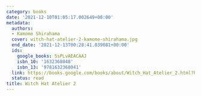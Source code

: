 ```yaml
---
category: books
date: '2021-12-10T01:05:17.002649+00:00'
metadata:
  authors:
  - Kamome Shirahama
  cover: witch-hat-atelier-2-kamome-shirahama.jpg
  end_date: '2021-12-13T00:28:41.039081+00:00'
  ids:
    google_books: 5sPLvAEACAAJ
    isbn_10: '1632368048'
    isbn_13: '9781632368041'
  link: https://books.google.com/books/about/Witch_Hat_Atelier_2.html?hl=&id=5sPLvAEACAAJ
  status: read
title: Witch Hat Atelier 2
---
```

